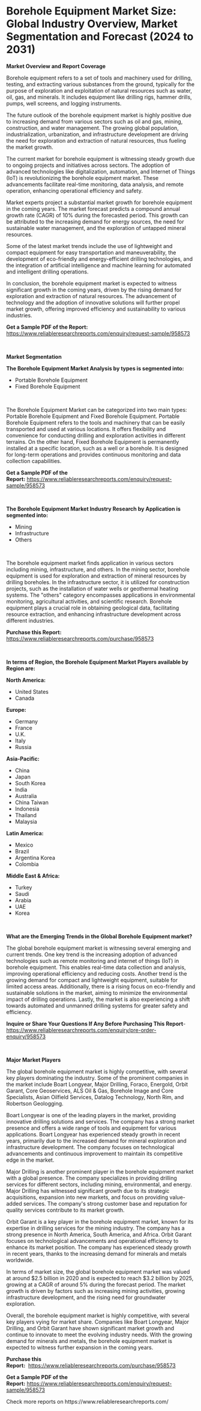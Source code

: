 <p><h1>Borehole Equipment Market Size: Global Industry Overview, Market Segmentation and Forecast (2024 to 2031)</h1></p><p><strong>Market Overview and Report Coverage</strong></p>
<p><p>Borehole equipment refers to a set of tools and machinery used for drilling, testing, and extracting various substances from the ground, typically for the purpose of exploration and exploitation of natural resources such as water, oil, gas, and minerals. It includes equipment like drilling rigs, hammer drills, pumps, well screens, and logging instruments.</p><p>The future outlook of the borehole equipment market is highly positive due to increasing demand from various sectors such as oil and gas, mining, construction, and water management. The growing global population, industrialization, urbanization, and infrastructure development are driving the need for exploration and extraction of natural resources, thus fueling the market growth.</p><p>The current market for borehole equipment is witnessing steady growth due to ongoing projects and initiatives across sectors. The adoption of advanced technologies like digitalization, automation, and Internet of Things (IoT) is revolutionizing the borehole equipment market. These advancements facilitate real-time monitoring, data analysis, and remote operation, enhancing operational efficiency and safety.</p><p>Market experts project a substantial market growth for borehole equipment in the coming years. The market forecast predicts a compound annual growth rate (CAGR) of 10% during the forecasted period. This growth can be attributed to the increasing demand for energy sources, the need for sustainable water management, and the exploration of untapped mineral resources.</p><p>Some of the latest market trends include the use of lightweight and compact equipment for easy transportation and maneuverability, the development of eco-friendly and energy-efficient drilling technologies, and the integration of artificial intelligence and machine learning for automated and intelligent drilling operations.</p><p>In conclusion, the borehole equipment market is expected to witness significant growth in the coming years, driven by the rising demand for exploration and extraction of natural resources. The advancement of technology and the adoption of innovative solutions will further propel market growth, offering improved efficiency and sustainability to various industries.</p></p>
<p><strong>Get a Sample PDF of the Report:</strong> <a href="https://www.reliableresearchreports.com/enquiry/request-sample/958573">https://www.reliableresearchreports.com/enquiry/request-sample/958573</a></p>
<p>&nbsp;</p>
<p><strong>Market Segmentation</strong></p>
<p><strong>The Borehole Equipment Market Analysis by types is segmented into:</strong></p>
<p><ul><li>Portable Borehole Equipment</li><li>Fixed Borehole Equipment</li></ul></p>
<p>&nbsp;</p>
<p><p>The Borehole Equipment Market can be categorized into two main types: Portable Borehole Equipment and Fixed Borehole Equipment. Portable Borehole Equipment refers to the tools and machinery that can be easily transported and used at various locations. It offers flexibility and convenience for conducting drilling and exploration activities in different terrains. On the other hand, Fixed Borehole Equipment is permanently installed at a specific location, such as a well or a borehole. It is designed for long-term operations and provides continuous monitoring and data collection capabilities.</p></p>
<p><strong>Get a Sample PDF of the Report:</strong>&nbsp;<a href="https://www.reliableresearchreports.com/enquiry/request-sample/958573">https://www.reliableresearchreports.com/enquiry/request-sample/958573</a></p>
<p>&nbsp;</p>
<p><strong>The Borehole Equipment Market Industry Research by Application is segmented into:</strong></p>
<p><ul><li>Mining</li><li>Infrastructure</li><li>Others</li></ul></p>
<p>&nbsp;</p>
<p><p>The borehole equipment market finds application in various sectors including mining, infrastructure, and others. In the mining sector, borehole equipment is used for exploration and extraction of mineral resources by drilling boreholes. In the infrastructure sector, it is utilized for construction projects, such as the installation of water wells or geothermal heating systems. The "others" category encompasses applications in environmental monitoring, agricultural activities, and scientific research. Borehole equipment plays a crucial role in obtaining geological data, facilitating resource extraction, and enhancing infrastructure development across different industries.</p></p>
<p><strong>Purchase this Report:</strong>&nbsp; <a href="https://www.reliableresearchreports.com/purchase/958573">https://www.reliableresearchreports.com/purchase/958573</a></p>
<p>&nbsp;</p>
<p><strong>In terms of Region, the Borehole Equipment Market Players available by Region are:</strong></p>
<p>
    <p> <strong> North America: </strong>
        <ul>
            <li>United States</li>
            <li>Canada</li>
        </ul>
        </p> 
    <p> <strong> Europe: </strong>
        <ul>
            <li>Germany</li>
            <li>France</li>
            <li>U.K.</li>
            <li>Italy</li>
            <li>Russia</li>
        </ul>
        </p> 
    <p> <strong> Asia-Pacific: </strong>
        <ul>
            <li>China</li>
            <li>Japan</li>
            <li>South Korea</li>
            <li>India</li>
            <li>Australia</li>
            <li>China Taiwan</li>
            <li>Indonesia</li>
            <li>Thailand</li>
            <li>Malaysia</li>
        </ul>
        </p> 
    <p> <strong> Latin America: </strong>
        <ul>
            <li>Mexico</li>
            <li>Brazil</li>
            <li>Argentina Korea</li>
            <li>Colombia</li>
        </ul>
        </p> 
    <p> <strong> Middle East & Africa: </strong>
        <ul>
            <li>Turkey</li>
            <li>Saudi</li>
            <li>Arabia</li>
            <li>UAE</li>
            <li>Korea</li>
        </ul>
    </p>
    </p>
<p>&nbsp;</p>
<p><strong>What are the Emerging Trends in the Global Borehole Equipment market?</strong></p>
<p><p>The global borehole equipment market is witnessing several emerging and current trends. One key trend is the increasing adoption of advanced technologies such as remote monitoring and internet of things (IoT) in borehole equipment. This enables real-time data collection and analysis, improving operational efficiency and reducing costs. Another trend is the growing demand for compact and lightweight equipment, suitable for limited access areas. Additionally, there is a rising focus on eco-friendly and sustainable solutions in the market, aiming to minimize the environmental impact of drilling operations. Lastly, the market is also experiencing a shift towards automated and unmanned drilling systems for greater safety and efficiency.</p></p>
<p><strong>Inquire or Share Your Questions If Any Before Purchasing This Report</strong>- <a href="https://www.reliableresearchreports.com/enquiry/pre-order-enquiry/958573">https://www.reliableresearchreports.com/enquiry/pre-order-enquiry/958573</a></p>
<p>&nbsp;</p>
<p><strong>Major Market Players</strong></p>
<p><p>The global borehole equipment market is highly competitive, with several key players dominating the industry. Some of the prominent companies in the market include Boart Longyear, Major Drilling, Foraco, Energold, Orbit Garant, Core Geoservices, ALS Oil & Gas, Borehole Image and Core Specialists, Asian Oilfield Services, Datalog Technology, North Rim, and Robertson Geologging.</p><p>Boart Longyear is one of the leading players in the market, providing innovative drilling solutions and services. The company has a strong market presence and offers a wide range of tools and equipment for various applications. Boart Longyear has experienced steady growth in recent years, primarily due to the increased demand for mineral exploration and infrastructure development. The company focuses on technological advancements and continuous improvement to maintain its competitive edge in the market.</p><p>Major Drilling is another prominent player in the borehole equipment market with a global presence. The company specializes in providing drilling services for different sectors, including mining, environmental, and energy. Major Drilling has witnessed significant growth due to its strategic acquisitions, expansion into new markets, and focus on providing value-added services. The company's strong customer base and reputation for quality services contribute to its market growth.</p><p>Orbit Garant is a key player in the borehole equipment market, known for its expertise in drilling services for the mining industry. The company has a strong presence in North America, South America, and Africa. Orbit Garant focuses on technological advancements and operational efficiency to enhance its market position. The company has experienced steady growth in recent years, thanks to the increasing demand for minerals and metals worldwide.</p><p>In terms of market size, the global borehole equipment market was valued at around $2.5 billion in 2020 and is expected to reach $3.2 billion by 2025, growing at a CAGR of around 5% during the forecast period. The market growth is driven by factors such as increasing mining activities, growing infrastructure development, and the rising need for groundwater exploration.</p><p>Overall, the borehole equipment market is highly competitive, with several key players vying for market share. Companies like Boart Longyear, Major Drilling, and Orbit Garant have shown significant market growth and continue to innovate to meet the evolving industry needs. With the growing demand for minerals and metals, the borehole equipment market is expected to witness further expansion in the coming years.</p></p>
<p><strong>Purchase this Report:</strong>&nbsp;&nbsp;<a href="https://www.reliableresearchreports.com/purchase/958573">https://www.reliableresearchreports.com/purchase/958573</a></p>
<p></p>
<p><strong>Get a Sample PDF of the Report:</strong>&nbsp;<a href="https://www.reliableresearchreports.com/enquiry/request-sample/958573">https://www.reliableresearchreports.com/enquiry/request-sample/958573</a></p>
<p>Check more reports on https://www.reliableresearchreports.com/</p>